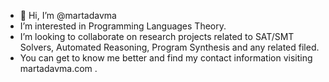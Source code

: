 - 👋 Hi, I’m @martadavma
- I’m interested in Programming Languages Theory.
- I’m looking to collaborate on research projects related to SAT/SMT Solvers, Automated Reasoning, Program Synthesis and any related filed.
- You can get to know me better and find my contact information visiting martadavma.com .

<!---
martadavma/martadavma is a ✨ special ✨ repository because its `README.md` (this file) appears on your GitHub profile.
You can click the Preview link to take a look at your changes.
--->
